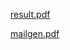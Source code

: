 [result.pdf](https://github.com/user-attachments/files/21436434/result.pdf)

[mailgen.pdf](https://github.com/user-attachments/files/21436436/mailgen.pdf)
